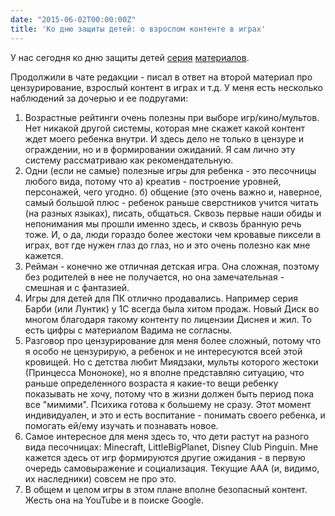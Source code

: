 ```yaml
---
date: "2015-06-02T00:00:00Z"
title: 'Ко дню защиты детей: о взрослом контенте в играх'
---
```


У нас сегодня ко дню защиты детей [серия](http://kanobu.ru/articles/igryi-nashego-detstva-369034/ ) [материалов](http://kanobu.ru/news/vzroslyie-igryi-poleznyi-detyam-376598/). 

Продолжили в чате редакции - писал в ответ на второй материал про цензурирование, взрослый контент в играх и т.д. У меня есть несколько наблюдений за дочерью и ее подругами:

1. Возрастные рейтинги очень полезны при выборе игр/кино/мультов. Нет никакой другой системы, которая мне скажет какой контент ждет моего ребенка внутри. И здесь дело не только в цензуре и ограждении, но и в формировании ожиданий. Я сам лично эту систему рассматриваю как рекомендательную.
2. Одни (если не самые) полезные игры для ребенка - это песочницы любого вида, потому что а) креатив - построение уровней, персонажей, чего угодно. б) общение (это очень важно и, наверное, самый большой плюс - ребенок раньше сверстников учится читать (на разных языках), писать, общаться. Сквозь первые наши обиды и непонимания мы прошли именно здесь, и сквозь бранную речь тоже. 
И, о да, люди гораздо более жестоки чем кровавые пиксели в играх, вот где нужен глаз до глаз, но и это очень полезно как мне кажется.
3. Рейман - конечно же отличная детская игра. Она сложная, поэтому без родителей в нее не получается, но она замечательная - смешная и с фантазией.
4. Игры для детей для ПК отлично продавались. Например серия Барби (или Лунтик) у 1С всегда была хитом продаж. Новый Диск во многом благодаря такому контенту по лицензии Диснея и жил. То есть цифры с материалом Вадима не согласны.
5. Разговор про цензурирование для меня более сложный, потому что я особо не цензурирую, а ребенок и не интересуются всей этой кровищей. Но с детства любит Миядзаки, мульты которого жестоки (Принцесса Мононоке), но я вполне представляю ситуацию, что раньше определенного возраста я какие-то вещи ребенку показывать не хочу, потому что в жизни должен быть период пока все "мимими". Психика готова к большему не сразу. Этот момент индивидуален, и это и есть воспитание - понимать своего ребенка, и помогать ей/ему изучать и познавать новое.
6. Самое интересное для меня здесь то, что дети растут на разного вида песочницах: Minecraft, LittleBigPlanet, Disney Club Pinguin. Мне кажется здесь от игр формируются другие ожидания - в первую очередь самовыражение и социализация. Текущие ААА (и, видимо, их наследники) совсем не про это.
7. В общем и целом игры в этом плане вполне безопасный контент. Жесть она на YouTube и в поиске Google.